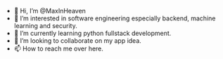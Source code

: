 - 👋 Hi, I’m @MaxInHeaven
- 👀 I’m interested in software engineering especially backend, machine learning and security.
- 🌱 I’m currently learning python fullstack development.
- 💞️ I’m looking to collaborate on my app idea.
- 📫 How to reach me over here.

<!---
MaxInHeaven/MaxInHeaven is a ✨ special ✨ repository because its `README.md` (this file) appears on your GitHub profile.
You can click the Preview link to take a look at your changes.
--->
